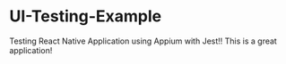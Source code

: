 # UI-Testing-Example

Testing React Native Application using Appium with Jest!! 
This is a great application!
